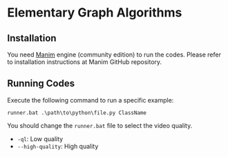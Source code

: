 # Elementary Graph Algorithms



## Installation
You need [Manim](https://github.com/ManimCommunity/manim/) engine (community edition) to run the codes. 
Please refer to installation instructions at Manim GitHub repository. 

## Running Codes
Execute the following command to run a specific example:

```
runner.bat .\path\to\python\file.py ClassName
```

You should change the `runner.bat` file to select the video quality.
* `-ql`: Low quality
* `--high-quality`: High quality

 